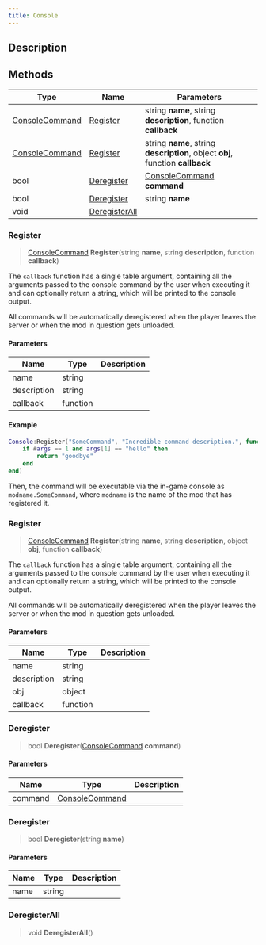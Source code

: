 ```yaml
---
title: Console
---
```

## Description

## Methods

| Type                                                  | Name                         | Parameters                                                                     |
| ----------------------------------------------------- | ---------------------------- | ------------------------------------------------------------------------------ |
| [ConsoleCommand](/vext/ref/client/class/consolecommand) | [Register](#register)        | string **name**, string **description**, function **callback**                 |
| [ConsoleCommand](/vext/ref/client/class/consolecommand) | [Register](#register)        | string **name**, string **description**, object **obj**, function **callback** |
| bool                                                  | [Deregister](#deregister)    | [ConsoleCommand](/vext/ref/client/class/consolecommand) **command**              |
| bool                                                  | [Deregister](#deregister)    | string **name**                                                                |
| void                                                  | [DeregisterAll](#deregister) |                                                                                |

### Register

> [ConsoleCommand](/vext/ref/client/class/consolecommand) **Register**(string **name**, string **description**, function **callback**)

The `callback` function has a single table argument, containing all the arguments passed to the console command by the user when executing it and can optionally return a string, which will be printed to the console output.

All commands will be automatically deregistered when the player leaves the server or when the mod in question gets unloaded.

#### Parameters

| Name        | Type     | Description |
| ----------- | -------- | ----------- |
| name        | string   |             |
| description | string   |             |
| callback    | function |             |

#### Example

``` lua
Console:Register("SomeCommand", "Incredible command description.", function(args)
    if #args == 1 and args[1] == "hello" then
        return "goodbye"
    end
end)
```

Then, the command will be executable via the in-game console as `modname.SomeCommand`, where `modname` is the name of the mod that has registered it.

### Register

> [ConsoleCommand](/vext/ref/client/class/consolecommand) **Register**(string **name**, string **description**, object **obj**, function **callback**)

The `callback` function has a single table argument, containing all the arguments passed to the console command by the user when executing it and can optionally return a string, which will be printed to the console output.

All commands will be automatically deregistered when the player leaves the server or when the mod in question gets unloaded.

#### Parameters

| Name        | Type     | Description |
| ----------- | -------- | ----------- |
| name        | string   |             |
| description | string   |             |
| obj         | object   |             |
| callback    | function |             |

### Deregister

> bool **Deregister**([ConsoleCommand](/vext/ref/client/class/consolecommand) **command**)

#### Parameters

| Name    | Type                                                  | Description |
| ------- | ----------------------------------------------------- | ----------- |
| command | [ConsoleCommand](/vext/ref/client/class/consolecommand) |             |

### Deregister

> bool **Deregister**(string **name**)

#### Parameters

| Name | Type   | Description |
| ---- | ------ | ----------- |
| name | string |             |

### DeregisterAll

> void **DeregisterAll**()
